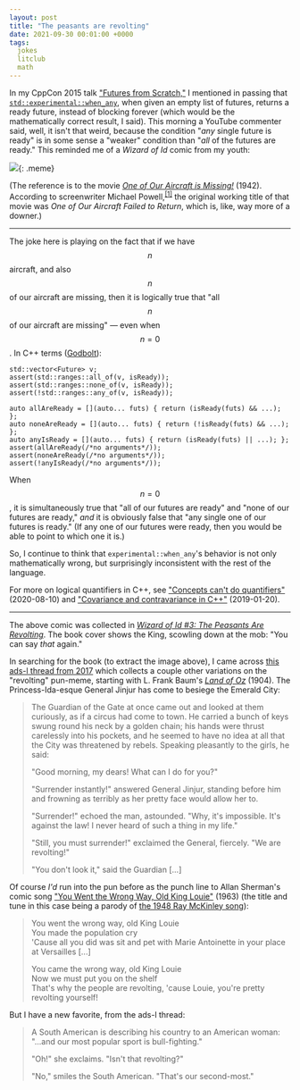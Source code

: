 ```yaml
---
layout: post
title: "The peasants are revolting"
date: 2021-09-30 00:01:00 +0000
tags:
  jokes
  litclub
  math
---
```


In my CppCon 2015 talk ["Futures from Scratch,"](https://www.youtube.com/watch?v=jfDRgnxDe7o)
I mentioned in passing that [`std::experimental::when_any`](https://en.cppreference.com/w/cpp/experimental/when_any),
when given an empty list of futures, returns a ready future,
instead of blocking forever (which would be the mathematically
correct result, I said). This morning a YouTube commenter said,
well, it isn't that weird, because the condition "_any_ single future
is ready" is in some sense a "weaker" condition than "_all_
of the futures are ready." This reminded me of a _Wizard of Id_
comic from my youth:

![](/blog/images/2021-09-30-all-of-our-aircraft-is-missing.png){: .meme}

(The reference is to the movie [_One of Our Aircraft is Missing!_](https://en.wikipedia.org/wiki/One_of_Our_Aircraft_Is_Missing) (1942).
According to screenwriter Michael Powell,<sup>[[1]](https://archive.org/details/lifeinmoviesaut00powe/page/387/mode/2up)</sup>
the original working title of that movie was _One of Our Aircraft Failed to Return_,
which is, like, way more of a downer.)

----

The joke here is playing on the fact that if we have $$n$$ aircraft, and also
$$n$$ of our aircraft are missing, then it is logically true that
"all $$n$$ of our aircraft are missing" — even when $$n=0$$. In C++ terms
([Godbolt](https://godbolt.org/z/a5sdfWebE)):

    std::vector<Future> v;
    assert(std::ranges::all_of(v, isReady));
    assert(std::ranges::none_of(v, isReady));
    assert(!std::ranges::any_of(v, isReady));

    auto allAreReady = [](auto... futs) { return (isReady(futs) && ...); };
    auto noneAreReady = [](auto... futs) { return (!isReady(futs) && ...); };
    auto anyIsReady = [](auto... futs) { return (isReady(futs) || ...); };
    assert(allAreReady(/*no arguments*/));
    assert(noneAreReady(/*no arguments*/));
    assert(!anyIsReady(/*no arguments*/));

When $$n=0$$, it is simultaneously true that "all of our futures are ready" and
"none of our futures are ready," _and_ it is obviously false that "any single one
of our futures is ready." (If any one of our futures were ready, then you would be
able to point to which one it is.)

So, I continue to think that `experimental::when_any`'s behavior is not only
mathematically wrong, but surprisingly inconsistent with the rest of the language.

For more on logical quantifiers in C++, see
["Concepts can't do quantifiers"](/blog/2020/08/10/concepts-cant-do-quantifiers/) (2020-08-10)
and ["Covariance and contravariance in C++"](/blog/2019/01/20/covariance-and-contravariance/) (2019-01-20).

----

The above comic was collected in
[ _Wizard of Id #3: The Peasants Are Revolting_](https://archive.org/details/peasantsarerevol0000park/page/n109/mode/1up).
The book cover shows the King, scowling down at the mob: "You can say _that_ again."

In searching for the book (to extract the image above), I came across
[this ads-l thread from 2017](http://listserv.linguistlist.org/pipermail/ads-l/2017-March/147079.html)
which collects a couple other variations on the "revolting" pun-meme, starting with
L. Frank Baum's [_Land of Oz_](https://www.gutenberg.org/files/54/54-h/54-h.htm) (1904).
The Princess-Ida-esque General Jinjur has come to besiege the Emerald City:

> The Guardian of the Gate at once came out and looked at them curiously,
> as if a circus had come to town. He carried a bunch of keys swung round
> his neck by a golden chain; his hands were thrust carelessly into his pockets,
> and he seemed to have no idea at all that the City was threatened by rebels.
> Speaking pleasantly to the girls, he said:
>
> "Good morning, my dears! What can I do for you?"
>
> "Surrender instantly!" answered General Jinjur, standing before him
> and frowning as terribly as her pretty face would allow her to.
>
> "Surrender!" echoed the man, astounded. "Why, it's impossible.
> It's against the law! I never heard of such a thing in my life."
>
> "Still, you must surrender!" exclaimed the General, fiercely. "We are revolting!"
>
> "You don't look it," said the Guardian [...]

Of course _I'd_ run into the pun before as the punch line to Allan Sherman's comic song
["You Went the Wrong Way, Old King Louie"](https://www.youtube.com/watch?v=Ep9fG_ji7T8)
(1963) (the title and tune in this case being a parody of [the 1948 Ray McKinley song](https://www.youtube.com/watch?v=39RQUmiPx7Y)):

> You went the wrong way, old King Louie  
> You made the population cry  
> 'Cause all you did was sit and pet with Marie Antoinette in your place at Versailles [...]
>
> You came the wrong way, old King Louie  
> Now we must put you on the shelf  
> That's why the people are revolting, 'cause Louie, you're pretty revolting yourself!

But I have a new favorite, from the ads-l thread:

> A South American is describing his country to an American woman:
> "...and our most popular sport is bull-fighting."
>
> "Oh!" she exclaims. "Isn't that revolting?"
>
> "No," smiles the South American. "That's our second-most."
